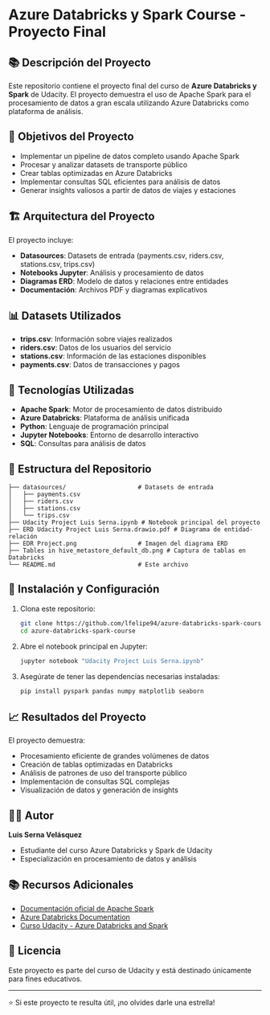 # Azure Databricks y Spark Course - Proyecto Final

## 📚 Descripción del Proyecto

Este repositorio contiene el proyecto final del curso de **Azure Databricks y Spark** de Udacity. El proyecto demuestra el uso de Apache Spark para el procesamiento de datos a gran escala utilizando Azure Databricks como plataforma de análisis.

## 🎯 Objetivos del Proyecto

- Implementar un pipeline de datos completo usando Apache Spark
- Procesar y analizar datasets de transporte público
- Crear tablas optimizadas en Azure Databricks
- Implementar consultas SQL eficientes para análisis de datos
- Generar insights valiosos a partir de datos de viajes y estaciones

## 🏗️ Arquitectura del Proyecto

El proyecto incluye:

- **Datasources**: Datasets de entrada (payments.csv, riders.csv, stations.csv, trips.csv)
- **Notebooks Jupyter**: Análisis y procesamiento de datos
- **Diagramas ERD**: Modelo de datos y relaciones entre entidades
- **Documentación**: Archivos PDF y diagramas explicativos

## 📊 Datasets Utilizados

- **trips.csv**: Información sobre viajes realizados
- **riders.csv**: Datos de los usuarios del servicio
- **stations.csv**: Información de las estaciones disponibles
- **payments.csv**: Datos de transacciones y pagos

## 🚀 Tecnologías Utilizadas

- **Apache Spark**: Motor de procesamiento de datos distribuido
- **Azure Databricks**: Plataforma de análisis unificada
- **Python**: Lenguaje de programación principal
- **Jupyter Notebooks**: Entorno de desarrollo interactivo
- **SQL**: Consultas para análisis de datos

## 📁 Estructura del Repositorio

```
├── datasources/                    # Datasets de entrada
│   ├── payments.csv
│   ├── riders.csv
│   ├── stations.csv
│   └── trips.csv
├── Udacity Project Luis Serna.ipynb # Notebook principal del proyecto
├── ERD Udacity Project Luis Serna.drawio.pdf # Diagrama de entidad-relación
├── EDR Project.png                 # Imagen del diagrama ERD
├── Tables in hive_metastore_default_db.png # Captura de tablas en Databricks
└── README.md                       # Este archivo
```

## 🔧 Instalación y Configuración

1. Clona este repositorio:
   ```bash
   git clone https://github.com/lfelipe94/azure-databricks-spark-course.git
   cd azure-databricks-spark-course
   ```

2. Abre el notebook principal en Jupyter:
   ```bash
   jupyter notebook "Udacity Project Luis Serna.ipynb"
   ```

3. Asegúrate de tener las dependencias necesarias instaladas:
   ```bash
   pip install pyspark pandas numpy matplotlib seaborn
   ```

## 📈 Resultados del Proyecto

El proyecto demuestra:
- Procesamiento eficiente de grandes volúmenes de datos
- Creación de tablas optimizadas en Databricks
- Análisis de patrones de uso del transporte público
- Implementación de consultas SQL complejas
- Visualización de datos y generación de insights

## 👨‍💻 Autor

**Luis Serna Velásquez**
- Estudiante del curso Azure Databricks y Spark de Udacity
- Especialización en procesamiento de datos y análisis

## 📚 Recursos Adicionales

- [Documentación oficial de Apache Spark](https://spark.apache.org/docs/latest/)
- [Azure Databricks Documentation](https://docs.azuredatabricks.net/)
- [Curso Udacity - Azure Databricks and Spark](https://www.udacity.com/)

## 📄 Licencia

Este proyecto es parte del curso de Udacity y está destinado únicamente para fines educativos.

---

⭐ Si este proyecto te resulta útil, ¡no olvides darle una estrella! 